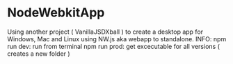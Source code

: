 # NodeWebkitApp
Using another project ( VanillaJSDXball ) to create a desktop app for Windows, Mac and Linux using NW.js aka webapp to standalone.
INFO:
  npm run dev: run from terminal
  npm run prod: get excecutable for all versions ( creates a new folder )
